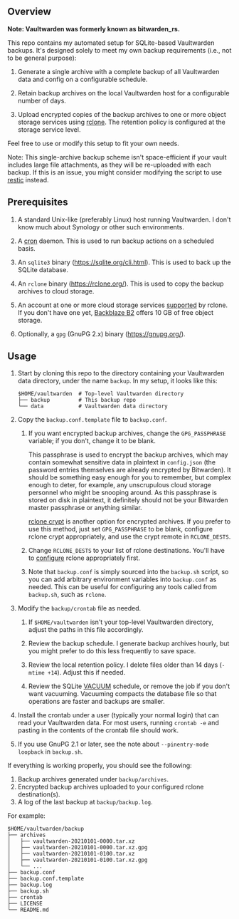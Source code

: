 ## Overview

**Note: Vaultwarden was formerly known as bitwarden_rs.**

This repo contains my automated setup for SQLite-based Vaultwarden backups.
It's designed solely to meet my own backup requirements (i.e., not to be
general purpose):

1. Generate a single archive with a complete backup of all Vaultwarden data
   and config on a configurable schedule.

2. Retain backup archives on the local Vaultwarden host for a configurable
   number of days.

3. Upload encrypted copies of the backup archives to one or more object
   storage services using [rclone](https://rclone.org/). The retention policy
   is configured at the storage service level.

Feel free to use or modify this setup to fit your own needs.

Note: This single-archive backup scheme isn't space-efficient if your vault
includes large file attachments, as they will be re-uploaded with each backup.
If this is an issue, you might consider modifying the script to use
[restic](https://restic.net/) instead.

## Prerequisites

1. A standard Unix-like (preferably Linux) host running Vaultwarden. I don't
   know much about Synology or other such environments.

2. A [cron](https://en.wikipedia.org/wiki/Cron) daemon. This is used to run
   backup actions on a scheduled basis.

3. An `sqlite3` binary (https://sqlite.org/cli.html). This is used to back up
   the SQLite database.

4. An `rclone` binary (https://rclone.org/). This is used to copy the backup
   archives to cloud storage.

5. An account at one or more cloud storage services
   [supported](https://rclone.org/overview/) by rclone. If you don't have one
   yet, [Backblaze B2](https://www.backblaze.com/b2/cloud-storage.html)
   offers 10 GB of free object storage.

6. Optionally, a `gpg` (GnuPG 2.x) binary (https://gnupg.org/).

## Usage

1. Start by cloning this repo to the directory containing your Vaultwarden
   data directory, under the name `backup`. In my setup, it looks like this:

       $HOME/vaultwarden  # Top-level Vaultwarden directory
       ├── backup         # This backup repo
       └── data           # Vaultwarden data directory

2. Copy the `backup.conf.template` file to `backup.conf`.

   1. If you want encrypted backup archives, change the `GPG_PASSPHRASE`
      variable; if you don't, change it to be blank.

      This passphrase is used to encrypt the backup archives, which may
      contain somewhat sensitive data in plaintext in `config.json` (the
      password entries themselves are already encrypted by Bitwarden). It
      should be something easy enough for you to remember, but complex enough
      to deter, for example, any unscrupulous cloud storage personnel who
      might be snooping around. As this passphrase is stored on disk in
      plaintext, it definitely should not be your Bitwarden master passphrase
      or anything similar.

      [rclone crypt](https://rclone.org/crypt/) is another option for encrypted
      archives. If you prefer to use this method, just set `GPG_PASSPHRASE` to
      be blank, configure rclone crypt appropriately, and use the crypt remote
      in `RCLONE_DESTS`.

   2. Change `RCLONE_DESTS` to your list of rclone destinations. You'll have
      to [configure](https://rclone.org/docs/) rclone appropriately first.

   3. Note that `backup.conf` is simply sourced into the `backup.sh` script, so
      you can add arbitrary environment variables into `backup.conf` as needed.
      This can be useful for configuring any tools called from `backup.sh`,
      such as `rclone`.

3. Modify the `backup/crontab` file as needed.

   1. If `$HOME/vaultwarden` isn't your top-level Vaultwarden directory, adjust
      the paths in this file accordingly.

   2. Review the backup schedule. I generate backup archives hourly, but you
      might prefer to do this less frequently to save space.

   3. Review the local retention policy. I delete files older than 14 days
      (`-mtime +14`). Adjust this if needed.

   4. Review the SQLite [VACUUM](https://sqlite.org/lang_vacuum.html) schedule,
      or remove the job if you don't want vacuuming. Vacuuming compacts the
      database file so that operations are faster and backups are smaller.

4. Install the crontab under a user (typically your normal login) that can
   read your Vaultwarden data. For most users, running `crontab -e` and
   pasting in the contents of the crontab file should work.

5. If you use GnuPG 2.1 or later, see the note about `--pinentry-mode loopback`
   in `backup.sh`.

If everything is working properly, you should see the following:

1. Backup archives generated under `backup/archives`.
2. Encrypted backup archives uploaded to your configured rclone destination(s).
3. A log of the last backup at `backup/backup.log`.

For example:
```
$HOME/vaultwarden/backup
├── archives
│   ├── vaultwarden-20210101-0000.tar.xz
│   ├── vaultwarden-20210101-0000.tar.xz.gpg
│   ├── vaultwarden-20210101-0100.tar.xz
│   ├── vaultwarden-20210101-0100.tar.xz.gpg
│   └── ...
├── backup.conf
├── backup.conf.template
├── backup.log
├── backup.sh
├── crontab
├── LICENSE
└── README.md
```
